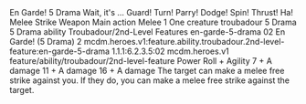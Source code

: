 <ability>
  <name>En Garde!</name>
  <cost>5 Drama</cost>
  <flavor>Wait, it&apos;s … Guard! Turn! Parry! Dodge! Spin! Thrust! Ha!</flavor>
  <keywords>
    <keyword>Melee</keyword>
    <keyword>Strike</keyword>
    <keyword>Weapon</keyword>
  </keywords>
  <type>Main action</type>
  <distance>Melee 1</distance>
  <target>One creature</target>
  <metadata>
    <class>troubadour</class>
    <cost>5 Drama</cost>
    <cost_amount>5</cost_amount>
    <cost_resource>Drama</cost_resource>
    <feature_type>ability</feature_type>
    <file_dpath>Troubadour/2nd-Level Features</file_dpath>
    <item_id>en-garde-5-drama</item_id>
    <item_index>02</item_index>
    <item_name>En Garde! (5 Drama)</item_name>
    <level>2</level>
    <scc>mcdm.heroes.v1:feature.ability.troubadour.2nd-level-feature:en-garde-5-drama</scc>
    <scdc>1.1.1:6.2.3.5:02</scdc>
    <source>mcdm.heroes.v1</source>
    <type>feature/ability/troubadour/2nd-level-feature</type>
  </metadata>
  <effects>
    <effect type="roll">
      <roll>Power Roll + Agility</roll>
      <t1>7 + A damage</t1>
      <t2>11 + A damage</t2>
      <t3>16 + A damage</t3>
    </effect>
    <effect type="mundane">The target can make a melee free strike against you. If they do, you can make a melee free strike against the target.</effect>
  </effects>
</ability>
